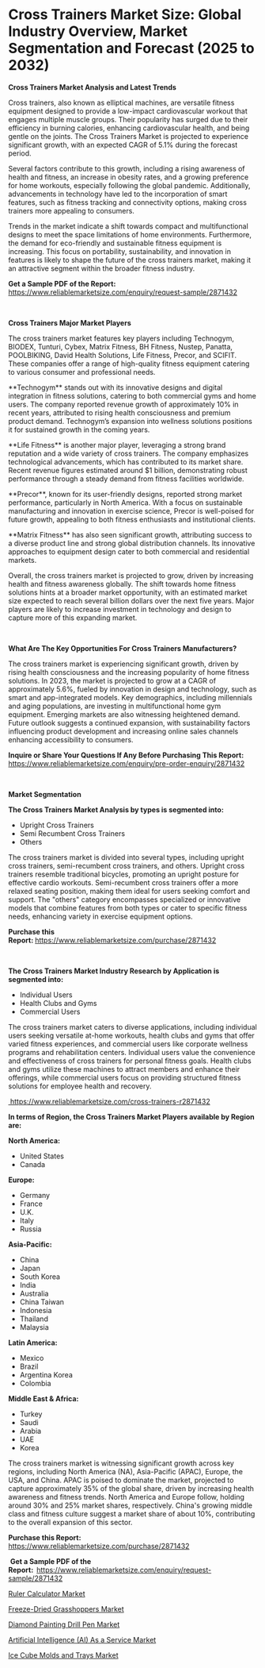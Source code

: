 <p><h1>Cross Trainers Market Size: Global Industry Overview, Market Segmentation and Forecast (2025 to 2032)</h1></p><p><strong>Cross Trainers Market Analysis and Latest Trends</strong></p>
<p><p>Cross trainers, also known as elliptical machines, are versatile fitness equipment designed to provide a low-impact cardiovascular workout that engages multiple muscle groups. Their popularity has surged due to their efficiency in burning calories, enhancing cardiovascular health, and being gentle on the joints. The Cross Trainers Market is projected to experience significant growth, with an expected CAGR of 5.1% during the forecast period.</p><p>Several factors contribute to this growth, including a rising awareness of health and fitness, an increase in obesity rates, and a growing preference for home workouts, especially following the global pandemic. Additionally, advancements in technology have led to the incorporation of smart features, such as fitness tracking and connectivity options, making cross trainers more appealing to consumers. </p><p>Trends in the market indicate a shift towards compact and multifunctional designs to meet the space limitations of home environments. Furthermore, the demand for eco-friendly and sustainable fitness equipment is increasing. This focus on portability, sustainability, and innovation in features is likely to shape the future of the cross trainers market, making it an attractive segment within the broader fitness industry.</p></p>
<p><strong>Get a Sample PDF of the Report:&nbsp;</strong> <a href="https://www.reliablemarketsize.com/enquiry/request-sample/2871432?utm_campaign=1943&utm_medium=2&utm_source=Github&utm_content=ia&utm_term=12032025&utm_id=cross-trainers">https://www.reliablemarketsize.com/enquiry/request-sample/2871432</a></p>
<p>&nbsp;</p>
<p><strong>Cross Trainers Major Market Players</strong></p>
<p><p>The cross trainers market features key players including Technogym, BIODEX, Tunturi, Cybex, Matrix Fitness, BH Fitness, Nustep, Panatta, POOLBIKING, David Health Solutions, Life Fitness, Precor, and SCIFIT. These companies offer a range of high-quality fitness equipment catering to various consumer and professional needs.</p><p>**Technogym** stands out with its innovative designs and digital integration in fitness solutions, catering to both commercial gyms and home users. The company reported revenue growth of approximately 10% in recent years, attributed to rising health consciousness and premium product demand. Technogym’s expansion into wellness solutions positions it for sustained growth in the coming years.</p><p>**Life Fitness** is another major player, leveraging a strong brand reputation and a wide variety of cross trainers. The company emphasizes technological advancements, which has contributed to its market share. Recent revenue figures estimated around $1 billion, demonstrating robust performance through a steady demand from fitness facilities worldwide.</p><p>**Precor**, known for its user-friendly designs, reported strong market performance, particularly in North America. With a focus on sustainable manufacturing and innovation in exercise science, Precor is well-poised for future growth, appealing to both fitness enthusiasts and institutional clients.</p><p>**Matrix Fitness** has also seen significant growth, attributing success to a diverse product line and strong global distribution channels. Its innovative approaches to equipment design cater to both commercial and residential markets.</p><p>Overall, the cross trainers market is projected to grow, driven by increasing health and fitness awareness globally. The shift towards home fitness solutions hints at a broader market opportunity, with an estimated market size expected to reach several billion dollars over the next five years. Major players are likely to increase investment in technology and design to capture more of this expanding market.</p></p>
<p>&nbsp;</p>
<p><strong>What Are The Key Opportunities For Cross Trainers Manufacturers?</strong></p>
<p><p>The cross trainers market is experiencing significant growth, driven by rising health consciousness and the increasing popularity of home fitness solutions. In 2023, the market is projected to grow at a CAGR of approximately 5.6%, fueled by innovation in design and technology, such as smart and app-integrated models. Key demographics, including millennials and aging populations, are investing in multifunctional home gym equipment. Emerging markets are also witnessing heightened demand. Future outlook suggests a continued expansion, with sustainability factors influencing product development and increasing online sales channels enhancing accessibility to consumers.</p></p>
<p><strong>Inquire or Share Your Questions If Any Before Purchasing This Report:</strong> <a href="https://www.reliablemarketsize.com/enquiry/pre-order-enquiry/2871432?utm_campaign=1943&utm_medium=2&utm_source=Github&utm_content=ia&utm_term=12032025&utm_id=cross-trainers">https://www.reliablemarketsize.com/enquiry/pre-order-enquiry/2871432</a></p>
<p>&nbsp;</p>
<p><strong>Market Segmentation</strong></p>
<p><strong>The Cross Trainers Market Analysis by types is segmented into:</strong></p>
<p><ul><li>Upright Cross Trainers</li><li>Semi Recumbent Cross Trainers</li><li>Others</li></ul></p>
<p><p>The cross trainers market is divided into several types, including upright cross trainers, semi-recumbent cross trainers, and others. Upright cross trainers resemble traditional bicycles, promoting an upright posture for effective cardio workouts. Semi-recumbent cross trainers offer a more relaxed seating position, making them ideal for users seeking comfort and support. The "others" category encompasses specialized or innovative models that combine features from both types or cater to specific fitness needs, enhancing variety in exercise equipment options.</p></p>
<p><strong>Purchase this Report:&nbsp;</strong><a href="https://www.reliablemarketsize.com/purchase/2871432?utm_campaign=1943&utm_medium=2&utm_source=Github&utm_content=ia&utm_term=12032025&utm_id=cross-trainers">https://www.reliablemarketsize.com/purchase/2871432</a></p>
<p>&nbsp;</p>
<p><strong>The Cross Trainers Market Industry Research by Application is segmented into:</strong></p>
<p><ul><li>Individual Users</li><li>Health Clubs and Gyms</li><li>Commercial Users</li></ul></p>
<p><p>The cross trainers market caters to diverse applications, including individual users seeking versatile at-home workouts, health clubs and gyms that offer varied fitness experiences, and commercial users like corporate wellness programs and rehabilitation centers. Individual users value the convenience and effectiveness of cross trainers for personal fitness goals. Health clubs and gyms utilize these machines to attract members and enhance their offerings, while commercial users focus on providing structured fitness solutions for employee health and recovery.</p></p>
<p><a href="https://www.reliablemarketsize.com/cross-trainers-r2871432?utm_campaign=1943&utm_medium=2&utm_source=Github&utm_content=ia&utm_term=12032025&utm_id=cross-trainers">&nbsp;https://www.reliablemarketsize.com/cross-trainers-r2871432</a></p>
<p><strong>In terms of Region, the Cross Trainers Market Players available by Region are:</strong></p>
<p>
    <p> <strong> North America: </strong>
        <ul>
            <li>United States</li>
            <li>Canada</li>
        </ul>
        </p> 
    <p> <strong> Europe: </strong>
        <ul>
            <li>Germany</li>
            <li>France</li>
            <li>U.K.</li>
            <li>Italy</li>
            <li>Russia</li>
        </ul>
        </p> 
    <p> <strong> Asia-Pacific: </strong>
        <ul>
            <li>China</li>
            <li>Japan</li>
            <li>South Korea</li>
            <li>India</li>
            <li>Australia</li>
            <li>China Taiwan</li>
            <li>Indonesia</li>
            <li>Thailand</li>
            <li>Malaysia</li>
        </ul>
        </p> 
    <p> <strong> Latin America: </strong>
        <ul>
            <li>Mexico</li>
            <li>Brazil</li>
            <li>Argentina Korea</li>
            <li>Colombia</li>
        </ul>
        </p> 
    <p> <strong> Middle East & Africa: </strong>
        <ul>
            <li>Turkey</li>
            <li>Saudi</li>
            <li>Arabia</li>
            <li>UAE</li>
            <li>Korea</li>
        </ul>
    </p>
    </p>
<p><p>The cross trainers market is witnessing significant growth across key regions, including North America (NA), Asia-Pacific (APAC), Europe, the USA, and China. APAC is poised to dominate the market, projected to capture approximately 35% of the global share, driven by increasing health awareness and fitness trends. North America and Europe follow, holding around 30% and 25% market shares, respectively. China's growing middle class and fitness culture suggest a market share of about 10%, contributing to the overall expansion of this sector.</p></p>
<p><strong>Purchase this Report: </strong><a href="https://www.reliablemarketsize.com/purchase/2871432?utm_campaign=1943&utm_medium=2&utm_source=Github&utm_content=ia&utm_term=12032025&utm_id=cross-trainers">https://www.reliablemarketsize.com/purchase/2871432</a></p>
<p>&nbsp;<strong>Get a Sample PDF of the Report:&nbsp;&nbsp;</strong><a href="https://www.reliablemarketsize.com/enquiry/request-sample/2871432?utm_campaign=1943&utm_medium=2&utm_source=Github&utm_content=ia&utm_term=12032025&utm_id=cross-trainers">https://www.reliablemarketsize.com/enquiry/request-sample/2871432</a></p>
<p><strong></strong></p>
<p><p><a href="https://github.com/nikkoureta1y/Market-Research-Report-List-1/blob/main/ruler-calculator-market.md?utm_campaign=1943&utm_medium=2&utm_source=Github&utm_content=ia&utm_term=12032025&utm_id=cross-trainers">Ruler Calculator Market</a></p><p><a href="https://github.com/bloggglazaie/Market-Research-Report-List-1/blob/main/freeze-dried-grasshoppers-market.md?utm_campaign=1943&utm_medium=2&utm_source=Github&utm_content=ia&utm_term=12032025&utm_id=cross-trainers">Freeze-Dried Grasshoppers Market</a></p><p><a href="https://github.com/stvnpukaj10/Market-Research-Report-List-1/blob/main/diamond-painting-drill-pen-market.md?utm_campaign=1943&utm_medium=2&utm_source=Github&utm_content=ia&utm_term=12032025&utm_id=cross-trainers">Diamond Painting Drill Pen Market</a></p><p><a href="https://github.com/sakourkishev/Market-Research-Report-List-1/blob/main/artificial-intelligence-ai-as-a-service-market.md?utm_campaign=1943&utm_medium=2&utm_source=Github&utm_content=ia&utm_term=12032025&utm_id=cross-trainers">Artificial Intelligence (AI) As a Service Market</a></p><p><a href="https://github.com/bordzjisela/Market-Research-Report-List-1/blob/main/ice-cube-molds-and-trays-market.md?utm_campaign=1943&utm_medium=2&utm_source=Github&utm_content=ia&utm_term=12032025&utm_id=cross-trainers">Ice Cube Molds and Trays Market</a></p></p>